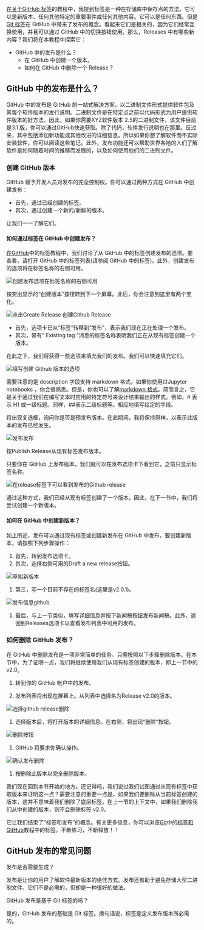 [在关于GitHub 标签](https://www.toolsqa.com/git/github-tags/)的教程中，我提到标签是一种在存储库中保存点的方法。它可以是新版本、任何其他特定的重要事件或任何其他内容。它可以是任何东西。但是[Git 标签](https://www.toolsqa.com/git/git-tags/)在 GitHub 中带来了发布的概念。看起来它们是相关的，因为它们经常互换使用，并且可以通过 GitHub 中的切换按钮使用。那么，Releases 中有哪些新内容？我们将在本教程中探索它：

-   GitHub 中的发布是什么？
    -   在 GitHub 中创建一个版本。
    -   如何在 GitHub 中删除一个 Release？

## GitHub 中的发布是什么？

GitHub 中的发布是 GitHub 的一站式解决方案，以二进制文件形式提供软件包及其每个软件版本的发行说明。二进制文件是在特定点之前以代码形式为用户提供软件版本的好方法。因此，如果你需要XYZ软件版本 2.5的二进制文件，该文件目前是3.1 版，你可以通过GitHub快速获取。除了代码，软件发行说明也在那里。反过来，其中包括添加新功能或其他改进的详细信息。所以如果你想了解软件而不实际安装软件，你可以阅读这些笔记。此外，发布功能还可以帮助世界各地的人们了解软件是如何随着时间的推移而发展的，以及如何使用他们的二进制文件。

### 创建 GitHub 版本

GitHub 赋予开发人员对发布的完全控制权。你可以通过两种方式在 GitHub 中创建发布：

-   首先，通过已经创建的标签。
-   其次，通过创建一个新的/新鲜的版本。

让我们一一了解它们。

#### 如何通过标签在 GitHub 中创建发布？

[在GitHub](https://www.toolsqa.com/git/github-tags/)中的标签教程中，我们讨论了从 GitHub 中的标签创建发布的选项。要查看，请打开 GitHub 中的标签列表(请参阅 GitHub 中的标签)。此外，创建发布的选项将在标签名称的右侧可用。

![创建发布选项在标签名称的右侧可用](https://www.toolsqa.com/gallery/Git/1.Create%20release%20option%20is%20available%20to%20the%20right%20of%20the%20tag%20name.webp)

按突出显示的“创建版本”按钮转到下一个屏幕。此后，你会注意到这里有两个变化。

![点击Create Release 创建Github Release](https://www.toolsqa.com/gallery/Git/2.Click%20on%20Create%20Release%20to%20create%20Github%20Release.webp)

-   首先，选项卡已从“标签”转移到“发布”，表示我们现在正在处理一个发布。
-   其次，带有“ Existing tag ”消息的标签名称表明我们正在从现有标签创建一个版本。

在此之下，我们将获得一些选项来填充我们的发布。我们可以快速填充它们。

![填写创建 Github 版本的选项](https://www.toolsqa.com/gallery/Git/3.Fill%20Option%20to%20create%20Github%20release.webp)

需要注意的是 description 字段支持 markdown 格式。如果你使用过Jupyter notebooks ，你会很熟悉。但是，你也可以了解[markdown 格式](https://en.wikipedia.org/wiki/Markdown)。简而言之，它是关于通过我们在编写文本时应用的特定符号来设计结果输出的样式。例如，# 表示 H1 或一级标题。同样，##表示二级标题等。相应地填写给定的字段。

将出现复选框，询问你是否是预发布版本。在此期间，我将保持原样，以表示此版本的发布已经发生。

![发布发布](https://www.toolsqa.com/gallery/Git/4.Publish%20Release.webp)

按Publish Release从现有标签发布版本。

只要你在 GitHub 上发布版本，我们就可以在发布选项卡下看到它，之前只显示标签名称。

![在release标签下可以看到发布的Github release](https://www.toolsqa.com/gallery/Git/5.Published%20Github%20release%20can%20be%20seen%20under%20the%20release%20tab.png)

通过这种方式，我们已经从现有标签创建了一个版本。因此，在下一节中，我们将尝试创建一个新版本。

#### 如何在 GitHub 中创建新版本？

如上所述，发布可以通过现有标签或创建新发布在 GitHub 中发布。要创建新版本，请按照下列步骤操作：

1.  首先，转到发布选项卡。
2.  其次，选择右侧可用的Draft a new release按钮。

![草拟新版本](https://www.toolsqa.com/gallery/Git/6.draft%20new%20release.webp)

1.  第三，写一个目前不存在的标签名(这里是v2.0.1)。

![发布信息github](https://www.toolsqa.com/gallery/Git/7.release%20information%20github.png)

1.  最后，与上一节类似，填写详细信息并按下新闻稿按钮发布新闻稿。此外，返回到Releases选项卡以查看发布列表中可用的发布。

### 如何删除 GitHub 发布？

在 GitHub 中删除发布是一项非常简单的任务。只需按照以下步骤删除版本。在本节中，为了证明一点，我们将继续使用我们从现有标签创建的版本，即上一节中的v2.0。

1. 转到你的 GitHub 帐户中的发布。

2. 发布列表将出现在屏幕上。从列表中选择名为Release v2.0的版本。

![选择github release删除](https://www.toolsqa.com/gallery/Git/8.select%20github%20release%20to%20delete.webp)

1.  选择版本后，将打开版本的详细信息。在右侧，将出现“删除”按钮。

![删除按钮](https://www.toolsqa.com/gallery/Git/9.delete%20button.webp)

1.  GitHub 将要求你确认操作。

![确认发布删除](https://www.toolsqa.com/gallery/Git/10.confirm%20release%20delete.webp)

1.  按删除此版本以完全删除版本。

我们现在回到本节开始的地方。还记得吗，我们说过我们试图通过从现有标签中获取版本来证明这一点？需要注意的重要一点是，如果我们要删除从当前标签创建的版本，这并不意味着我们删除了底层标签。在上一节的上下文中，如果我们删除我们从中创建的版本，则不会删除标签 v2.0。

它让我们结束了“标签和发布”的概念。有关更多信息，你可以浏览[Git](https://www.toolsqa.com/git/git-tags/)中的[标签和 GitHub](https://www.toolsqa.com/git/github-tags/)教程中的标签。不断练习，不断释放！！

## GitHub 发布的常见问题

发布是否需要生成？

发布是让你的用户了解软件最新版本的绝佳方式。发布还有助于避免存储大型二进制文件。它们不是必需的，但却是一种很好的做法。

GitHub 发布是基于 Git 标签的吗？

是的，GitHub 发布的基础是 Git 标签。换句话说，标签是定义发布版本所必需的。
